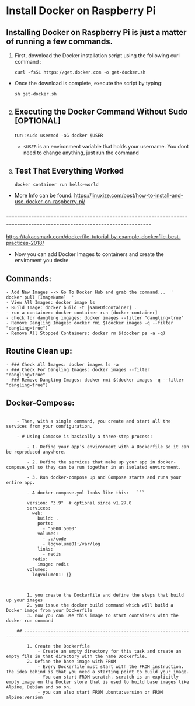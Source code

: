 # Install Docker on Raspberry Pi
## Installing Docker on Raspberry Pi is just a matter of running a few commands.
1. First, download the Docker installation script using the following curl command :
    ```
    curl -fsSL https://get.docker.com -o get-docker.sh

    ```

  - Once the download is complete, execute the script by typing:

    ```
    sh get-docker.sh
    ```
2. ## Executing the Docker Command Without Sudo [OPTIONAL] 

    run : ``` sudo usermod -aG docker $USER ```
    - ``` $USER ``` is an environment variable that holds your username. You dont need to change anything, just run the command
3. ## Test That Everything Worked
    ``` docker container run hello-world ```
    
    
- More Info can be found: https://linuxize.com/post/how-to-install-and-use-docker-on-raspberry-pi/


### ---------------------------------------------------------------------------------------------------------------------
https://takacsmark.com/dockerfile-tutorial-by-example-dockerfile-best-practices-2018/

-  Now you can add Docker Images to containers and create the enviroment you desire.
## Commands:
    - Add New Images --> Go To Docker Hub and grab the command...  ' docker pull [ImageName]  '
    - View All Images: docker image ls
    - Build Image: docker build -t [NameOfContainer] .  
    - run a container: docker container run [docker-container]
    - check for dangling imgages: docker images --filter "dangling=true"
    - Remove Dangling Images: docker rmi $(docker images -q --filter "dangling=true")
    - Remove All Stopped Containers: docker rm $(docker ps -a -q)
    
## Routine Clean up:
    - ### Check All Images: docker images ls -a
    - ### Check For Dangling Images: docker images --filter "dangling=true"
    - ### Remove Dangling Images: docker rmi $(docker images -q --filter "dangling=true")
## Docker-Compose:
```    - Is used for defining and running multi-container Docker applications. With Compose, you use a YAML file to configure your application’s services. 
    
    - Then, with a single command, you create and start all the services from your configuration.
    
    - # Using Compose is basically a three-step process:

        - 1. Define your app’s environment with a Dockerfile so it can be reproduced anywhere.

        - 2. Define the services that make up your app in docker-compose.yml so they can be run together in an isolated environment.

        - 3. Run docker-compose up and Compose starts and runs your entire app.
        
        - A docker-compose.yml looks like this:   ```
        
        version: "3.9"  # optional since v1.27.0
        services:
          web:
            build: .
            ports:
              - "5000:5000"
            volumes:
              - .:/code
              - logvolume01:/var/log
            links:
              - redis
          redis:
            image: redis
        volumes:
          logvolume01: {}
        
        
        
        1. you create the Dockerfile and define the steps that build up your images
        2. you issue the docker build command which will build a Docker image from your Dockerfile
        3. now you can use this image to start containers with the docker run command
    
    ## ---------------------------------------------------------------------------------------------------------------------
    
        1. Create the Dockerfile
            - Create an empty directory for this task and create an empty file in that directory with the name Dockerfile.  
        2. Define the base image with FROM
            - Every Dockerfile must start with the FROM instruction. The idea behind is that you need a starting point to build your image. 
            - You can start FROM scratch, scratch is an explicitly empty image on the Docker store that is used to build base images like Alpine, Debian and so on.
            - you can also start FROM ubuntu:version or FROM alpine:version
            
            
            
            
            


    
    
    
    
    
    
